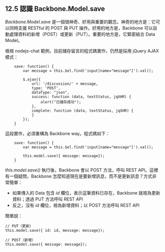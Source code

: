 ## 12.5 認識 Backbone.Model.save

*Backbone.Model.save* 是一個很神奇、好用與重要的觀念。神奇的地方是：它可以同時支援 RESTful 的 POST 與 PUT 操作。好用的地方是，Backbone 可以自動處理資料的新增（POST）或更新（PUT）。重要的地方是，它緊密結合 Data Model。

檢視 nodejs-chat 範例，目前儲存留言的程式碼實作，仍然是採用 jQuery AJAX 模式：

~~~~~~~~
    save: function() {
        var message = this.$el.find('input[name="message"]').val();

        $.ajax({
            url: '/discussion/' + message,
            type: 'POST',
            dataType: "json",
            success: function (data, textStatus, jqXHR) {
                alert("已儲存成功");
            },
            complete: function (data, textStatus, jqXHR) {
            }
        });
    }
~~~~~~~~

這段實作，必須重構為 Backbone way。程式碼如下：

~~~~~~~~
    save: function() {
        var message = this.$el.find('input[name="message"]').val();

        this.model.save({ message: message});
    }
~~~~~~~~

*this.model.save()* 執行後，Backbone 會以 POST 方法，呼叫 REST API。這裡有一個疑問，Backbone 怎麼知道現在是要新增訊息，而不是更新訊息？方式非常簡單：

* 如果傳入的 Data 包含 *id* 欄位，表示這筆資料已存在，Backbone 就視為更新資料；透過 PUT 方法呼叫 REST API
* 反之，沒有 *id* 欄位，視為新增資料；以 POST 方法呼叫 REST API

簡單說：

~~~~~~~~
// PUT（更新）
this.model.save({ id: id, message: message});

// POST（新增）
this.model.save({ message: message});
~~~~~~~~